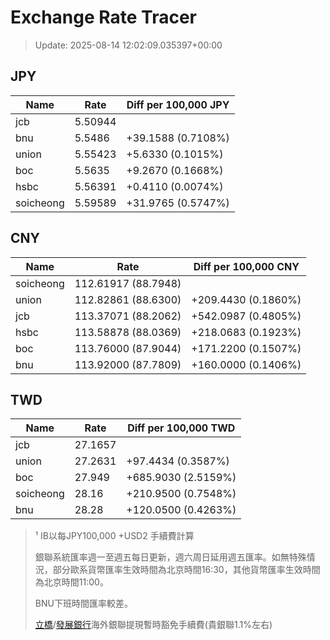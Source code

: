 # Exchange Rate Tracer

> Update: 2025-08-14 12:02:09.035397+00:00

## JPY

| Name      |    Rate | Diff per 100,000 JPY   |
|-----------|---------|------------------------|
| jcb       | 5.50944 |                        |
| bnu       | 5.5486  | +39.1588 (0.7108%)     |
| union     | 5.55423 | +5.6330 (0.1015%)      |
| boc       | 5.5635  | +9.2670 (0.1668%)      |
| hsbc      | 5.56391 | +0.4110 (0.0074%)      |
| soicheong | 5.59589 | +31.9765 (0.5747%)     |

## CNY

| Name      | Rate                | Diff per 100,000 CNY   |
|-----------|---------------------|------------------------|
| soicheong | 112.61917	(88.7948) |                        |
| union     | 112.82861	(88.6300) | +209.4430 (0.1860%)    |
| jcb       | 113.37071	(88.2062) | +542.0987 (0.4805%)    |
| hsbc      | 113.58878	(88.0369) | +218.0683 (0.1923%)    |
| boc       | 113.76000	(87.9044) | +171.2200 (0.1507%)    |
| bnu       | 113.92000	(87.7809) | +160.0000 (0.1406%)    |

## TWD

| Name      |    Rate | Diff per 100,000 TWD   |
|-----------|---------|------------------------|
| jcb       | 27.1657 |                        |
| union     | 27.2631 | +97.4434 (0.3587%)     |
| boc       | 27.949  | +685.9030 (2.5159%)    |
| soicheong | 28.16   | +210.9500 (0.7548%)    |
| bnu       | 28.28   | +120.0500 (0.4263%)    |


> ¹ IB以每JPY100,000 +USD2 手續費計算
>
> 銀聯系統匯率週一至週五每日更新，週六周日延用週五匯率。如無特殊情況，部分歐系貨幣匯率生效時間為北京時間16:30，其他貨幣匯率生效時間為北京時間11:00。
>
> BNU下班時間匯率較差。
>
> [立橋](https://www.wlbank.com.mo/uploads/ueditor/file/20181211/1544536513900230.pdf)/[發展銀行](https://www.mdb.com.mo/Service_Charges_20230728.pdf)海外銀聯提現暫時豁免手續費(貴銀聯1.1%左右)

